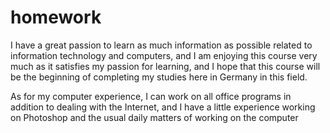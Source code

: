 # homework
I have a great passion to learn as much information as possible related to information technology and computers, and I am enjoying this course very much as it satisfies my passion for learning, and I hope that this course will be the beginning of completing my studies here in Germany in this field.

As for my computer experience, I can work on all office programs in addition to dealing with the Internet, and I have a little experience working on Photoshop and the usual daily matters of working on the computer
